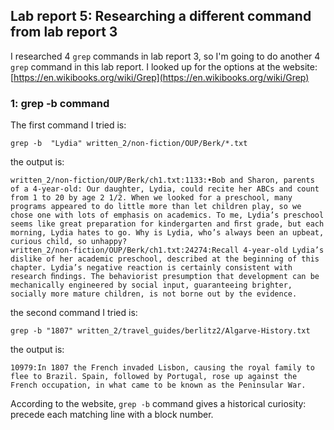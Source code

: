 ## Lab report 5: Researching a different command from lab report 3
I researched 4 `grep` commands in lab report 3, so I'm going to do another 4 `grep` command in this lab report. I looked up for the options at the website: [https://en.wikibooks.org/wiki/Grep](https://en.wikibooks.org/wiki/Grep)          
### 1: grep -b command
The first command I tried is:        
```
grep -b  "Lydia" written_2/non-fiction/OUP/Berk/*.txt
```
the output is:      
```
written_2/non-fiction/OUP/Berk/ch1.txt:1133:•Bob and Sharon, parents of a 4-year-old: Our daughter, Lydia, could recite her ABCs and count from 1 to 20 by age 2 1/2. When we looked for a preschool, many programs appeared to do little more than let children play, so we chose one with lots of emphasis on academics. To me, Lydia’s preschool seems like great preparation for kindergarten and ﬁrst grade, but each morning, Lydia hates to go. Why is Lydia, who’s always been an upbeat, curious child, so unhappy?
written_2/non-fiction/OUP/Berk/ch1.txt:24274:Recall 4-year-old Lydia’s dislike of her academic preschool, described at the beginning of this chapter. Lydia’s negative reaction is certainly consistent with research ﬁndings. The behaviorist presumption that development can be mechanically engineered by social input, guaranteeing brighter, socially more mature children, is not borne out by the evidence.
```
the second command I tried is:
```
grep -b "1807" written_2/travel_guides/berlitz2/Algarve-History.txt 
```
the output is:           
```
10979:In 1807 the French invaded Lisbon, causing the royal family to flee to Brazil. Spain, followed by Portugal, rose up against the French occupation, in what came to be known as the Peninsular War.
```
According to the website, `grep -b` command gives a historical curiosity: precede each matching line with a block number.
